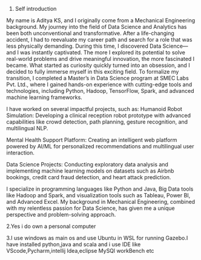 1. Self introduction


My name is Aditya KS, and I originally come from a Mechanical Engineering background. My journey into the field of Data Science and Analytics has been both unconventional and transformative.
After a life-changing accident, I had to reevaluate my career path and search for a role that was less physically demanding. During this time, I discovered Data Science—and I was instantly captivated. The more I explored its potential to solve real-world problems and drive meaningful innovation, the more fascinated I became. What started as curiosity quickly turned into an obsession, and I decided to fully immerse myself in this exciting field.
To formalize my transition, I completed a Master’s in Data Science program at SMEC Labs Pvt. Ltd., where I gained hands-on experience with cutting-edge tools and technologies, including Python, Hadoop, TensorFlow, Spark, and advanced machine learning frameworks.
 
I have worked on several impactful projects, such as:
Humanoid Robot Simulation: Developing a clinical reception robot prototype with advanced capabilities like crowd detection, path planning, gesture recognition, and multilingual NLP.

Mental Health Support Platform: Creating an intelligent web platform powered by AI/ML for personalized recommendations and multilingual user interaction.

Data Science Projects: Conducting exploratory data analysis and implementing machine learning models on datasets such as Airbnb bookings, credit card fraud detection, and heart attack prediction.

I specialize in programming languages like Python and Java, Big Data tools like Hadoop and Spark, and visualization tools such as Tableau, Power BI, and Advanced Excel. My background in Mechanical Engineering, combined with my relentless passion for Data Science, has given me a unique perspective and problem-solving approach.


2.Yes i do own a personal computer

3.I use windows as main os and use Ubuntu in WSL for running Gazebo.I have installed python,java and scala and i use IDE like VScode,Pycharm,intellij Idea,eclipse MySQl workBench etc
